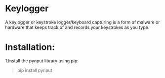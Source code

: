 # Keylogger

A keylogger or keystroke logger/keyboard capturing is a form of malware or hardware that keeps track of and records your keystrokes as you type.




# Installation:

1.Install the pynput library using pip:

> pip install pynput

